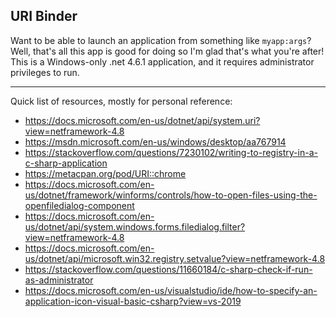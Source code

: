 URI Binder
---
Want to be able to launch an application from something like `myapp:args`? Well, that's all this app is good for doing so I'm glad that's what you're after! This is a Windows-only .net 4.6.1 application, and it requires administrator privileges to run.

---
Quick list of resources, mostly for personal reference:
- https://docs.microsoft.com/en-us/dotnet/api/system.uri?view=netframework-4.8
- https://msdn.microsoft.com/en-us/windows/desktop/aa767914
- https://stackoverflow.com/questions/7230102/writing-to-registry-in-a-c-sharp-application
- https://metacpan.org/pod/URI::chrome
- https://docs.microsoft.com/en-us/dotnet/framework/winforms/controls/how-to-open-files-using-the-openfiledialog-component
- https://docs.microsoft.com/en-us/dotnet/api/system.windows.forms.filedialog.filter?view=netframework-4.8
- https://docs.microsoft.com/en-us/dotnet/api/microsoft.win32.registry.setvalue?view=netframework-4.8
- https://stackoverflow.com/questions/11660184/c-sharp-check-if-run-as-administrator
- https://docs.microsoft.com/en-us/visualstudio/ide/how-to-specify-an-application-icon-visual-basic-csharp?view=vs-2019


